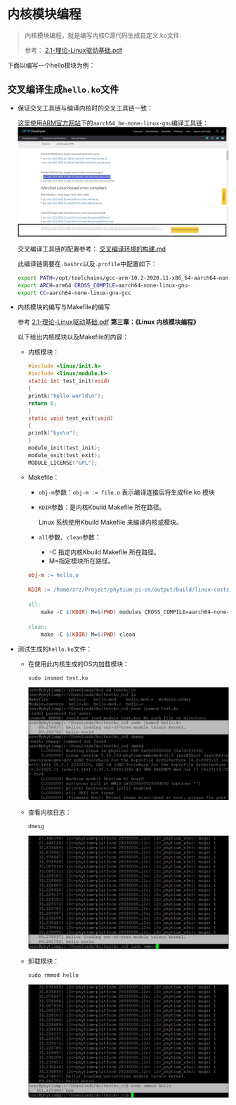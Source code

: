 # 内核模块编程

> 内核模块编程，就是编写内核C源代码生成自定义.ko文件:
>
> 参考： [2.1-理论-Linux驱动基础.pdf](.assets/2.1-理论-Linux驱动基础.pdf) 

下面以编写一个hello模块为例：



## 交叉编译生成`hello.ko`文件

- 保证交叉工具链与编译内核时的交叉工具链一致：

  这里使用[ARM官方网站](https://developer.arm.com/downloads/-/gnu-a/10-2-2020-11)下的`aarch64_be-none-linux-gnu`编译工具链：![image-20240122162316630](./%E5%86%85%E6%A0%B8%E6%A8%A1%E5%9D%97%E7%BC%96%E7%A8%8B.assets/image-20240122162316630.png)

  交叉编译工具链的配置参考： [交叉编译环境的构建.md](交叉编译环境的构建.md) 

  此编译链需要在`.bashrc`以及`.profile`中配置如下：

  ```bash
  export PATH=/opt/toolchains/gcc-arm-10.2-2020.11-x86_64-aarch64-none-linux-gnu/bin:$PATH
  export ARCH=arm64 CROSS_COMPILE=aarch64-none-linux-gnu-
  export CC=aarch64-none-linux-gnu-gcc
  ```

- 内核模块的编写与Makefile的编写

  参考 [2.1-理论-Linux驱动基础.pdf](.assets/2.1-理论-Linux驱动基础.pdf) **第三章：《Linux 内核模块编程》**

  以下给出内核模块以及Makefile的内容：

  - 内核模块：

    ```c
    #include <linux/init.h>
    #include <linux/module.h>
    static int test_init(void)
    {
    printk("hello world\n");
    return 0;
    }
    static void test_exit(void)
    {
    printk("bye\n");
    }
    module_init(test_init);
    module_exit(test_exit);
    MODULE_LICENSE("GPL");
    ```

  - Makefile：

    - `obj-m`参数：`obj-m := file.o` 表示编译连接后将生成file.ko 模块
    
    - `KDIR`参数：是内核Kbuild Makefile 所在路径。
    
      Linux 系统使用Kbuild Makefile 来编译内核或模块。
    
    - `all`参数、`clean`参数：
    
      - -C 指定内核Kbuild Makefile 所在路径。
      - M=指定模块所在路径。
    
    ```makefile
    obj-m := hello.o
    
    KDIR := /home/zrz/Project/phytium-pi-os/output/build/linux-custom
    
    all:
    	make -C $(KDIR) M=$(PWD) modules CROSS_COMPILE=aarch64-none-linux-gnu- ARCH=arm64
    
    clean:
    	make -C $(KDIR) M=$(PWD) clean
    ```

- 测试生成的`hello.ko`文件：

  - 在使用此内核生成的OS内加载模块：

    ```shell
    sudo insmod test.ko
    ```

    ![image-20240122224108576](./%E5%86%85%E6%A0%B8%E6%A8%A1%E5%9D%97%E7%BC%96%E7%A8%8B.assets/image-20240122224108576.png)

  - 查看内核日志：
  
    ```shell
    dmesg
    ```

    ![image-20240122224235397](./%E5%86%85%E6%A0%B8%E6%A8%A1%E5%9D%97%E7%BC%96%E7%A8%8B.assets/image-20240122224235397.png)

  - 卸载模块：
  
    ```shell
    sudo rmmod hello
    ```
  
    ![image-20240122224321515](./%E5%86%85%E6%A0%B8%E6%A8%A1%E5%9D%97%E7%BC%96%E7%A8%8B.assets/image-20240122224321515.png)
  
  